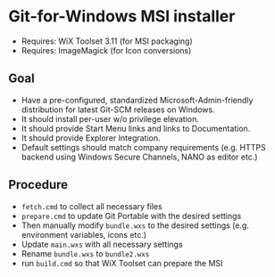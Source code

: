 # Git-for-Windows MSI installer

* Requires: WiX Toolset 3.11 (for MSI packaging)
* Requires: ImageMagick (for Icon conversions)

## Goal

* Have a pre-configured, standardized Microsoft-Admin-friendly distribution for latest Git-SCM releases on Windows.
* It should install per-user w/o privilege elevation.
* It should provide Start Menu links and links to Documentation.
* It should provide Explorer Integration.
* Default settings should match company requirements (e.g. HTTPS backend using Windows Secure Channels, NANO as editor etc.)

## Procedure

* `fetch.cmd` to collect all necessary files
* `prepare.cmd` to update Git Portable with the desired settings
* Then manually modify `bundle.wxs` to the desired settings (e.g. environment variables, icons etc.)
* Update `main.wxs` with all necessary settings
* Rename `bundle.wxs` to `bundle2.wxs`
* run `build.cmd` so that WiX Toolset can prepare the MSI

